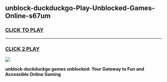 
## unblock-duckduckgo-Play-Unblocked-Games-Online-s67um
<h3>
<a href="https://premium76.site?title=unblock-duckduckgo&ref=25A">CLICK TO PLAY</a></h3>
<hr>

<h3>
<a href="https://premium76.site?title=unblock-duckduckgo&ref=25A">CLICK 2 PLAY</a>
  
</h3>

<a href="https://premium76.site?title=unblock-duckduckgo&ref=25A"><img src="https://clearcache.store/games.png"></a>


**unblock-duckduckgo games unblocked: Your Gateway to Fun and Accessible Online Gaming**
